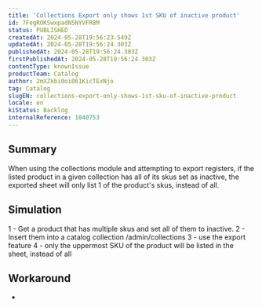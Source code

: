 ```yaml
---
title: 'Collections Export only shows 1st SKU of inactive product'
id: 7FegROKSwxpadN5NYVFR8M
status: PUBLISHED
createdAt: 2024-05-28T19:56:23.549Z
updatedAt: 2024-05-28T19:56:24.303Z
publishedAt: 2024-05-28T19:56:24.303Z
firstPublishedAt: 2024-05-28T19:56:24.303Z
contentType: knownIssue
productTeam: Catalog
author: 2mXZkbi0oi061KicTExNjo
tag: Catalog
slugEN: collections-export-only-shows-1st-sku-of-inactive-product
locale: en
kiStatus: Backlog
internalReference: 1040753
---
```


## Summary


When using the collections module and attempting to export registers, if the listed product in a given collection has all of its skus set as inactive, the exported sheet will only list 1 of the product's skus, instead of all.


##

## Simulation


1 - Get a product that has multiple skus and set all of them to inactive.
2 - Insert them into a catalog collection /admin/collections
3 - use the export feature
4 - only the uppermost SKU of the product will be listed in the sheet, instead of all


##

## Workaround


-





